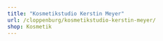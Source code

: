 ```yaml
---
title: "Kosmetikstudio Kerstin Meyer"
url: /cloppenburg/kosmetikstudio-kerstin-meyer/
shop: Kosmetik
---
```

